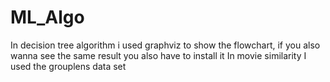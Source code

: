 # ML_Algo
In decision tree algorithm i used graphviz to show the flowchart, if you also wanna see the same result you also have to install it
In movie similarity I used the grouplens data set

